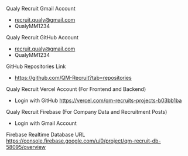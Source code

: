 Qualy Recruit Gmail Account
- recruit.qualy@gmail.com
- QualyMM1234

Qualy Recruit GitHub Account
- recruit.qualy@gmail.com
- QualyMM1234

GitHub Repositories Link
- https://github.com/QM-Recruit?tab=repositories

Qualy Recruit Vercel Account (For Frontend and Backend)
- Login with GitHub
https://vercel.com/qm-recruits-projects-b03bb1ba

Qualy Recruit Firebase (For Company Data and Recruitment Posts)
- Login with Gmail Account

Firebase Realtime Database URL
https://console.firebase.google.com/u/0/project/qm-recruit-db-58095/overview


